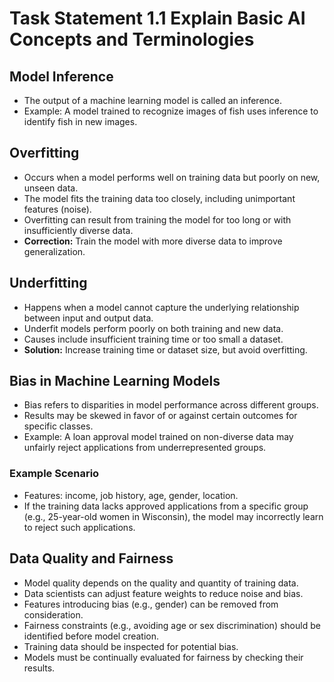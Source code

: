 # Task Statement 1.1 Explain Basic AI Concepts and Terminologies

## Model Inference

- The output of a machine learning model is called an inference.
- Example: A model trained to recognize images of fish uses inference to identify fish in new images.

## Overfitting

- Occurs when a model performs well on training data but poorly on new, unseen data.
- The model fits the training data too closely, including unimportant features (noise).
- Overfitting can result from training the model for too long or with insufficiently diverse data.
- **Correction:** Train the model with more diverse data to improve generalization.

## Underfitting

- Happens when a model cannot capture the underlying relationship between input and output data.
- Underfit models perform poorly on both training and new data.
- Causes include insufficient training time or too small a dataset.
- **Solution:** Increase training time or dataset size, but avoid overfitting.

## Bias in Machine Learning Models

- Bias refers to disparities in model performance across different groups.
- Results may be skewed in favor of or against certain outcomes for specific classes.
- Example: A loan approval model trained on non-diverse data may unfairly reject applications from underrepresented groups.

### Example Scenario

- Features: income, job history, age, gender, location.
- If the training data lacks approved applications from a specific group (e.g., 25-year-old women in Wisconsin), the model may incorrectly learn to reject such applications.

## Data Quality and Fairness

- Model quality depends on the quality and quantity of training data.
- Data scientists can adjust feature weights to reduce noise and bias.
- Features introducing bias (e.g., gender) can be removed from consideration.
- Fairness constraints (e.g., avoiding age or sex discrimination) should be identified before model creation.
- Training data should be inspected for potential bias.
- Models must be continually evaluated for fairness by checking their results.